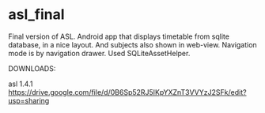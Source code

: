 asl_final
=========

Final version of ASL. Android app that displays timetable from sqlite database, in a nice layout. And subjects also shown in web-view. Navigation mode is by navigation drawer. Used SQLiteAssetHelper.

DOWNLOADS:
 
 asl 1.4.1 https://drive.google.com/file/d/0B6Sp52RJ5IKpYXZnT3VVYzJ2SFk/edit?usp=sharing


